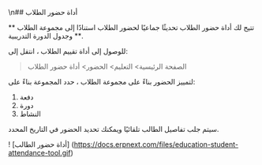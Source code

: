 \n## أداة حضور الطلاب

** تتيح لك أداة حضور الطلاب تحديثًا جماعيًا لحضور الطلاب استنادًا إلى مجموعة الطلاب وجدول الدورة التدريبية **.

للوصول إلى أداة تقييم الطلاب ، انتقل إلى:

> الصفحة الرئيسية> التعليم> الحضور> أداة حضور الطلاب

لتمييز الحضور بناءً على مجموعة الطلاب ، حدد المجموعة بناءً على:

1. دفعة
2. دورة
3. النشاط

سيتم جلب تفاصيل الطالب تلقائيًا ويمكنك تحديد الحضور في التاريخ المحدد.

! [أداة حضور الطالب] (https://docs.erpnext.com/files/education-student-attendance-tool.gif)
